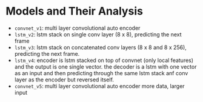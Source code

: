 # Models and Their Analysis

+ `convnet_v1`: multi layer convolutional auto encoder
+ `lstm_v2`: lstm stack on single conv layer (8 x 8), predicting the next frame
+ `lstm_v3`: lstm stack on concatenated conv layers (8 x 8 and 8 x 256), predicting the next frame.
+ `lstm_v4`: encoder is lstm stacked on top of convnet (only local features) and the output is one single vector.
            the decoder is a lstm with one vector as an input and then predicting through the same 
            lstm stack anf conv layer as the encoder but reversed itself.
+ `convnet_v5`: multi layer convolutional auto encoder more data, larger input